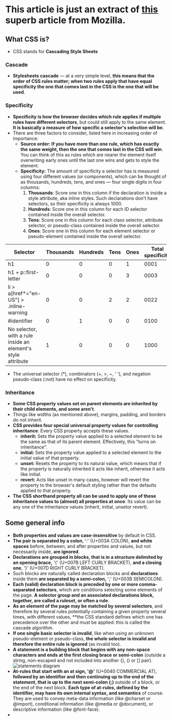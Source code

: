# This article is just an extract of [this](https://developer.mozilla.org/en-US/docs/Web/CSS/Syntax) superb article from Mozilla.

## What CSS is?
- CSS stands for **Cascading Style Sheets**

### Cascade
- **Stylesheets cascade** — at a very simple level, **this means that the order of CSS rules matter; when two rules apply that have equal specificity the one that comes last in the CSS is the one that will be used**.

### Specificity
- **Specificity is how the browser decides which rule applies if multiple rules have different selectors**, but could still apply to the same element. **It is basically a measure of how specific a selector's selection will be**.
- There are three factors to consider, listed here in increasing order of importance:
  - **Source order: If you have more than one rule, which has exactly the same weight, then the one that comes last in the CSS will win**. You can think of this as rules which are nearer the element itself overwriting early ones until the last one wins and gets to style the element.
  - **Specificity:** The amount of specificity a selector has is measured using four different values (or components), which can be thought of as thousands, hundreds, tens, and ones — four single digits in four columns:
    1. **Thousands**: Score one in this column if the declaration is inside a style attribute, aka inline styles. Such declarations don't have selectors, so their specificity is always 1000.
    2. **Hundreds**: Score one in this column for each ID selector contained inside the overall selector.
    3. **Tens**: Score one in this column for each class selector, attribute selector, or pseudo-class contained inside the overall selector.
    4. **Ones**: Score one in this column for each element selector or pseudo-element contained inside the overall selector.

Selector | Thousands | Hundreds | Tens | Ones | Total specificity
-------- | --------- | -------- | ---- | ---- | -----------------
h1 | 0 | 0 | 0 | 1 | 0001
h1 + p::first-letter | 0 | 0 | 0 | 3 | 0003
li > a[href*="en-US"] > .inline-warning | 0 | 0 | 2 | 2 | 0022
#identifier | 0 | 1 | 0 | 0 | 0100
No selector, with a rule inside an element's style attribute | 1 | 0 | 0 | 0 | 1000
  - The universal selector (*), combinators (+, >, ~, ' '), and negation pseudo-class (:not) have no effect on specificity.

### Inheritance
- **Some CSS property values set on parent elements are inherited by their child elements, and some aren't**.
- Things like widths (as mentioned above), margins, padding, and borders do not inherit.
- **CSS provides four special universal property values for controlling inheritance**. Every CSS property accepts these values.
  - **inherit:** Sets the property value applied to a selected element to be the same as that of its parent element. Effectively, this "turns on inheritance".
  - **initial:** Sets the property value applied to a selected element to the initial value of that property.
  - **unset:** Resets the property to its natural value, which means that if the property is naturally inherited it acts like inherit, otherwise it acts like initial.
  - **revert:** Acts like unset in many cases, however will revert the property to the browser's default styling rather than the defaults applied to that property.
- **The CSS shorthand property all can be used to apply one of these inheritance values to (almost) all properties at once**. Its value can be any one of the inheritance values (inherit, initial, unsetor revert).

## Some general info
- **Both properties and values are case-insensitive** by default in CSS.
- **The pair is separated by a colon**, ':' (U+003A COLON), **and white spaces** before, between, and after properties and values, but not necessarily inside, **are ignored**.
- **Declarations are grouped in blocks, that is in a structure delimited by an opening brace,** '{' (U+007B LEFT CURLY BRACKET), **and a closing one**, '}' (U+007D RIGHT CURLY BRACKET).
- Such blocks are naturally called declaration blocks and **declarations** inside them **are separated by a semi-colon,** ';' (U+003B SEMICOLON).
- **Each (valid) declaration block is preceded by one or more comma-separated selectors**, which are conditions selecting some elements of the page. **A selector group and an associated declarations block, together, are called a ruleset, or often a rule**.
- **As an element of the page may be matched by several selectors**, and therefore by several rules potentially containing a given property several times, with different values, **the CSS standard defines which one has precedence over the other and must be applied: this is called the cascade algorithm.
- **If one single basic selector is invalid**, like when using an unknown pseudo-element or pseudo-class, **the whole selector is invalid and therefore the entire rule is ignored** (as invalid too).
- **A statement is a building block that begins with any non-space characters and ends at the first closing brace or semi-colon** (outside a string, non-escaped and not included into another {}, () or [] pair).
![statements diagram](https://developer.mozilla.org/en-US/docs/Web/CSS/Syntax/css_syntax_-_statements_venn_diag.png)
- **At-rules that start with an at sign, '@'** (U+0040 COMMERCIAL AT), **followed by an identifier and then continuing up to the end of the statement, that is up to the next semi-colon (;)** outside of a block, or the end of the next block. **Each type of at-rules, defined by the identifier, may have its own internal syntax, and semantics** of course. They are used to convey meta-data information (like @charset or @import), conditional information (like @media or @document), or descriptive information (like @font-face).
- 
